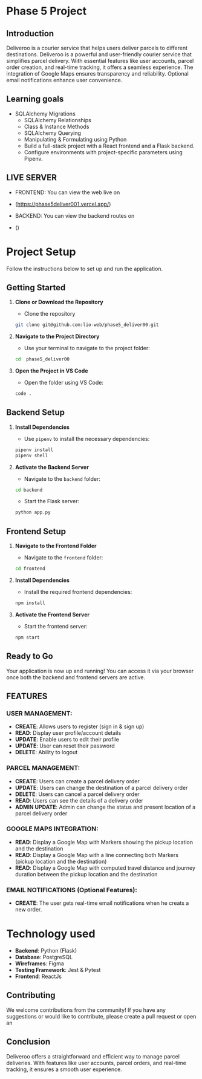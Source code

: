 # Phase 5 Project
## Introduction 
Deliveroo is a courier service that helps users deliver parcels to different destinations. Deliveroo is a powerful and user-friendly courier service that simplifies parcel delivery. With essential features like user accounts, parcel order creation, and real-time tracking, it offers a seamless experience. The integration of Google Maps ensures transparency and reliability. Optional email notifications enhance user convenience.

## Learning goals
- SQLAlchemy Migrations
    - SQLAlchemy Relationships
    - Class & Instance Methods
    - SQLAlchemy Querying
    - Manipulating & Formulating using Python
    - Build a full-stack project with a React frontend and a Flask backend.
    - Configure environments with project-specific parameters using Pipenv.
   


## LIVE SERVER
 - FRONTEND: You can view the web live on
 - (https://phase5deliver001.vercel.app/)

 - BACKEND: You can view the backend routes on 
 - ()


# Project Setup 

Follow the instructions below to set up and run the application.

## **Getting Started**

1. **Clone or Download the Repository**
   - Clone the repository 

   ```bash
   git clone git@github.com:lio-web/phase5_deliver00.git
   ```

2. **Navigate to the Project Directory**
   - Use your terminal to navigate to the project folder:

   ```bash
   cd  phase5_deliver00
   ```

3. **Open the Project in VS Code**
   - Open the folder using VS Code:

   ```bash
   code .
   ```

## **Backend Setup**

1. **Install Dependencies**
   - Use `pipenv` to install the necessary dependencies:

   ```bash
   pipenv install
   pipenv shell
   ```

2. **Activate the Backend Server**
   - Navigate to the `backend` folder:

   ```bash
   cd backend
   ```

   - Start the Flask server:

   ```bash
   python app.py
   ```

## **Frontend Setup**

1. **Navigate to the Frontend Folder**
   - Navigate to the `frontend` folder:

   ```bash
   cd frontend
   ```

2. **Install Dependencies**
   - Install the required frontend dependencies:

   ```bash
   npm install
   ```

3. **Activate the Frontend Server**
   - Start the frontend server:

   ```bash
   npm start
   ```

## **Ready to Go**

Your application is now up and running! You can access it via your browser once both the backend and frontend servers are active.


## FEATURES

### USER MANAGEMENT:
- **CREATE**: Allows users to register (sign in & sign up)
- **READ**: Display user profile/account details
- **UPDATE**: Enable users to edit their profile
- **UPDATE**: User can reset their password
- **DELETE**: Ability to logout

### PARCEL MANAGEMENT:
- **CREATE**: Users can create a parcel delivery order
- **UPDATE**: Users can change the destination of a parcel delivery order
- **DELETE**: Users can cancel a parcel delivery order
- **READ**: Users can see the details of a delivery order
- **ADMIN UPDATE**: Admin can change the status and present location of a parcel delivery order

### GOOGLE MAPS INTEGRATION:
- **READ**: Display a Google Map with Markers showing the pickup location and the destination
- **READ**: Display a Google Map with a line connecting both Markers (pickup location and the destination)
- **READ**: Display a Google Map with computed travel distance and journey duration between the pickup location and the destination

### EMAIL NOTIFICATIONS (Optional Features):
- **CREATE**: The user gets real-time email notifications when he creats a new order.


# Technology used
- **Backend**: Python (Flask)
- **Database**: PostgreSQL
- **Wireframes**: Figma 
- **Testing Framework**: Jest & Pytest
- **Frontend**: ReactJs 


## Contributing
We welcome contributions from the community! If you have any suggestions or would like to contribute, please create a pull request or open an 


## Conclusion
Deliveroo offers a straightforward and efficient way to manage parcel deliveries. With features like user accounts, parcel orders, and real-time tracking, it ensures a smooth user experience.

